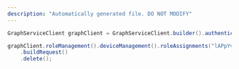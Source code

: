 ```yaml
---
description: "Automatically generated file. DO NOT MODIFY"
---
```

<!-- markdownlint-disable MD041 -->

```java
GraphServiceClient graphClient = GraphServiceClient.builder().authenticationProvider( authProvider ).buildClient();

graphClient.roleManagement().deviceManagement().roleAssignments("lAPpYvVpN0KRkAEhdxReEJC2sEqbR_9Hr48lds9SGHI-1")
    .buildRequest()
    .delete();
```
